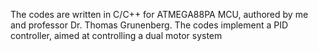 The codes are written in C/C++ for ATMEGA88PA MCU, authored by me and professor Dr. Thomas Grunenberg.
The codes implement a PID controller, aimed at controlling a dual motor system


